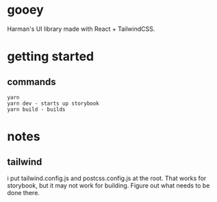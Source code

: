 # gooey

Harman's UI library made with React + TailwindCSS.

# getting started

## commands

```
yarn
yarn dev - starts up storybook
yarn build - builds
```

# notes

## tailwind

i put tailwind.config.js and postcss.config.js at the root. That works for storybook, but it may not work for building. Figure out what needs to be done there.
